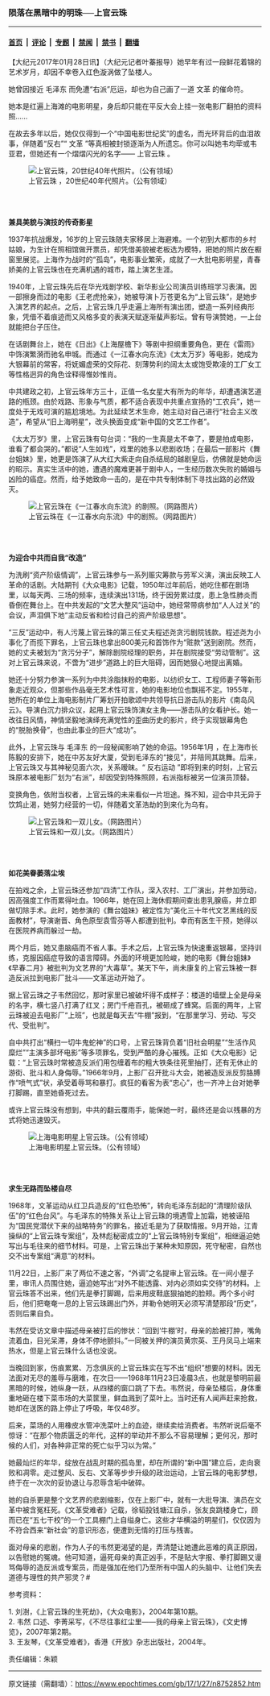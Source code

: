 ### 陨落在黑暗中的明珠──上官云珠

---

#### [首页](../../../..?n8752852) &nbsp;|&nbsp; [评论](../../../../../epoch-comment?n8752852) &nbsp;|&nbsp; [专题](../../../../../epoch-special?n8752852) &nbsp;|&nbsp; [禁闻](../../../../../epoch-news?n8752852) &nbsp;|&nbsp; [禁书](../../../../../books?n8752852) &nbsp;|&nbsp; [翻墙](https://github.com/gfw-breaker/nogfw/blob/master/README.md?n8752852)


<div class="post_content" id="artbody" itemprop="articleBody">
 <!-- article content begin -->
 <p>
  【大纪元2017年01月28日讯】（大纪元记者叶蓁报导）她早年有过一段鲜花着锦的艺术岁月，却因不幸卷入红色漩涡做了坠楼人。
 </p>
 <p>
  她曾因接近
  <ok href="https://www.epochtimes.com/gb/tag/%E6%AF%9B%E6%B3%BD%E4%B8%9C.html">
   毛泽东
  </ok>
  而免遭“右派”厄运，却也为自己画了一道
  <ok href="https://www.epochtimes.com/gb/tag/%E6%96%87%E9%9D%A9.html">
   文革
  </ok>
  的催命符。
 </p>
 <p>
  她本是红遍上海滩的电影明星，身后却只能在平反大会上挂一张电影厂翻拍的资料照……
 </p>
 <p>
  在故去多年以后，她仅仅得到一个“中国电影世纪奖”的虚名，而光环背后的血泪故事，伴随着“反右”“
  <ok href="https://www.epochtimes.com/gb/tag/%E6%96%87%E9%9D%A9.html">
   文革
  </ok>
  ”等真相被封锁逐渐为人所遗忘。你可以叫她韦均荦或韦亚君，但她还有一个熠熠闪光的名字——
  <ok href="https://www.epochtimes.com/gb/tag/%E4%B8%8A%E5%AE%98%E4%BA%91%E7%8F%A0.html">
   上官云珠
  </ok>
  。
 </p>
 <figure aria-describedby="caption-attachment-8752878" class="wp-caption aligncenter" id="attachment_8752878" style="width: 382px">
  <ok href=" https://i.epochtimes.com/assets/uploads/2017/01/ShangGuan_Yunzhu_2.jpg" rel="noreferrer noopener" target="_blank">
   <img alt="上官云珠，20世纪40年代照片。（公有领域）" class="size-full wp-image-8752878" src="https://i.epochtimes.com/assets/uploads/2017/01/ShangGuan_Yunzhu_2.jpg"/>
  </ok>
  <br/><figcaption class="wp-caption-text" id="caption-attachment-8752878">
   <ok href="https://www.epochtimes.com/gb/tag/%E4%B8%8A%E5%AE%98%E4%BA%91%E7%8F%A0.html">
    上官云珠
   </ok>
   ，20世纪40年代照片。（公有领域）
  </figcaption><br/>
 </figure><br/>
 <p>
  <strong>
   兼具美貌与演技的传奇影星
  </strong>
 </p>
 <p>
  1937年抗战爆发，16岁的上官云珠随夫家移居上海避难。一个初到大都市的乡村姑娘，为生计在照相馆做开票员，却凭借美貌被老板选为模特，把她的照片放在橱窗里展览。上海作为战时的“孤岛”，电影事业繁荣，成就了一大批电影明星，青春娇美的上官云珠也在充满机遇的城市，踏上演艺生涯。
 </p>
 <p>
  1940年，上官云珠先后在华光戏剧学校、新华影业公司演员训练班学习表演。因一部擦身而过的电影《王老虎抢亲》，她被导演卜万苍更名为“上官云珠”，是她步入演艺界的起点。之后，上官云珠几乎走遍上海所有演出团，塑造一系列经典形象，凭借不着痕迹而又风格多变的表演天赋逐渐蜚声影坛。曾有导演赞她，一上台就能把台子压住。
 </p>
 <p>
  在话剧舞台上，她在《日出》《上海屋檐下》等剧中担纲重要角色，更在《雷雨》中饰演繁漪而驰名申城。而通过《一江春水向东流》《太太万岁》等电影，她成为大银幕前的常客，将妩媚虚荣的交际花、刻薄势利的阔太太或饱受欺凌的工厂女工等性格迥异的角色诠释得惟妙惟肖。
 </p>
 <p>
  中共建政之初，上官云珠年方三十，正值一名女星大有所为的年华，却遭遇演艺道路的瓶颈。由於戏路、形象与气质，都不适合表现中共重点宣扬的“工农兵”，她一度处于无戏可演的尴尬境地。为此延续艺术生命，她主动对自己进行“社会主义改造”，希望从“旧上海明星”，改头换面变成“新中国的文艺工作者”。
 </p>
 <p>
  《太太万岁》里，上官云珠有句台词：“我的一生真是太不幸了，要是拍成电影，谁看了都会哭的。”都说“人生如戏”，戏里的她多以悲剧收场；在最后一部影片《舞台姐妹》里，她更是饰演了从大红大紫走向自杀结局的越剧皇后，仿佛就是她命运的昭示。真实生活中的她，遭遇的魔难更甚于剧中人，一生经历数次失败的婚姻与凶险的癌症。然而，给予她致命一击的，是在中共专制体制下寻找出路的必然毁灭。
 </p>
 <figure aria-describedby="caption-attachment-8752887" class="wp-caption aligncenter" id="attachment_8752887" style="width: 450px">
  <ok href=" https://i.epochtimes.com/assets/uploads/2017/01/a7e4c9b9a16ea6e2a585a5268af706a4-450x252.jpg" rel="noreferrer noopener" target="_blank">
   <img alt="上官云珠在《一江春水向东流》的剧照。（网路图片）" class="size-medium wp-image-8752887" src="https://i.epochtimes.com/assets/uploads/2017/01/a7e4c9b9a16ea6e2a585a5268af706a4-450x252.jpg"/>
  </ok>
  <br/><figcaption class="wp-caption-text" id="caption-attachment-8752887">
   上官云珠在《一江春水向东流》中的剧照。（网路图片）
  </figcaption><br/>
 </figure><br/>
 <p>
  <strong>
   为迎合中共而自我“改造”
  </strong>
 </p>
 <p>
  为洗刷“资产阶级情调”，上官云珠参与一系列赈灾筹款与劳军义演，演出反映工人革命的话剧。大陆期刊《大众电影》记载，1950年过年前后，她吃住都在剧场里，以每天两、三场的频率，连续演出131场，终于因劳累过度，患上急性肺炎而昏倒在舞台上。在中共发起的“文艺大整风”运动中，她经常带病参加“人人过关”的会议，声泪俱下地“主动反省和检讨自己的资产阶级思想”。
 </p>
 <p>
  “三反”运动中，有人污蔑上官云珠的第三任丈夫程述尧贪污剧院钱款。程述尧为小事化了而揽下罪名，上官云珠也拿出800美元和首饰作为“赃款”送到剧院。然而，她的丈夫被划为“贪污分子”，解除剧院经理的职务，并在剧院接受“劳动管制”。这对上官云珠来说，不啻为“进步”道路上的巨大阻碍，因而她狠心地提出离婚。
 </p>
 <p>
  她还十分努力参演一系列为中共涂脂抹粉的电影，以纺织女工、工程师妻子等新形象走近观众，但那些作品毫无艺术性可言，她的电影地位也飘摇不定。1955年，她所在的单位上海电影制片厂筹划开拍歌颂中共领导抗日游击队的影片《南岛风云》。导演白沉力排众议，起用上官云珠饰演女主角——游击队的女看护长。她一改往日风情，神情坚毅地演绎充满党性的歪曲历史的影片，终于实现银幕角色的“脱胎换骨”，也由此事业的巨大“成功”。
 </p>
 <p>
  此外，上官云珠与
  <ok href="https://www.epochtimes.com/gb/tag/%E6%AF%9B%E6%B3%BD%E4%B8%9C.html">
   毛泽东
  </ok>
  的一段秘闻影响了她的命运。1956年1月 ，在上海市长陈毅的安排下，她在中苏友好大厦，受到毛泽东的“接见”，并陪同其跳舞。后来，上官云珠又与其神秘见面六次，关系暧昧。“
  <ok href="https://www.epochtimes.com/gb/tag/%E5%8F%8D%E5%8F%B3%E8%BF%90%E5%8A%A8.html">
   反右运动
  </ok>
  ”即将到来的时刻，上官云珠原本被电影厂划为“右派”，却因受到特殊照顾，右派指标被另一位演员顶替。
 </p>
 <p>
  变换角色，依附当权者，上官云珠的未来看似一片坦途。殊不知，迎合中共无异于饮鸩止渴，她努力经营的一切，伴随着文革浩劫的到来化为乌有。
 </p>
 <figure aria-describedby="caption-attachment-8752891" class="wp-caption aligncenter" id="attachment_8752891" style="width: 450px">
  <ok href=" https://i.epochtimes.com/assets/uploads/2017/01/1308052250041858-450x292.jpg" rel="noreferrer noopener" target="_blank">
   <img alt="上官云珠和一双儿女。（网路图片）" class="size-medium wp-image-8752891" src="https://i.epochtimes.com/assets/uploads/2017/01/1308052250041858-450x292.jpg"/>
  </ok>
  <br/><figcaption class="wp-caption-text" id="caption-attachment-8752891">
   上官云珠和一双儿女。（网路图片）
  </figcaption><br/>
 </figure><br/>
 <p>
  <strong>
   如花美眷萎落尘埃
  </strong>
 </p>
 <p>
  在拍戏之余，上官云珠还参加“四清”工作队，深入农村、工厂演出，并参加劳动，因高强度工作而累得吐血。1966年，她在回上海休假期间查出患乳腺癌，并立即做切除手术。此时，她参演的《舞台姐妹》被定性为“美化三十年代文艺黑线的反面教材”，导演谢晋、角色原型袁雪芬等人都遭到批判。幸而有医生干预，她得以在医院养病而躲过一劫。
 </p>
 <p>
  两个月后，她又患脑癌而不省人事。手术之后，上官云珠为快速重返银幕，坚持训练，克服因癌症导致的语言障碍。外面的环境更加险峻，她的电影《舞台姐妹》《早春二月》被批判为文艺界的“大毒草”。某天下午，尚未康复的上官云珠被一群造反派拉到电影厂批斗——文革运动开始了。
 </p>
 <p>
  据上官云珠之子韦然回忆，那时家里已被破坏得不成样子：楼道的墙壁上全是母亲的名字，横七竖八打满了红叉；房门千疮百孔，被砸成了蜂窝。后面的两年，上官云珠被迫去电影厂“上班”，也就是每天去“牛棚”报到，“在那里学习、劳动、写交代、受批判”。
 </p>
 <p>
  自中共打出“横扫一切牛鬼蛇神”的口号，上官云珠背负着“旧社会明星”“生活作风糜烂”“主演多部坏电影”等多项罪名，受到严酷的身心摧残。正如《大众电影》记载：“上官云珠时常被造反派们用包缠着布的粗大铁条往死里抽打，还有无休止的游街、批斗和人身侮辱。”1966年9月，上影厂召开批斗大会，她被造反派反剪胳膊作“喷气式”状，承受着辱骂和暴打。疯狂的看客为表“忠心”，也一齐冲上台对她拳打脚踢，直至她昏死过去。
 </p>
 <p>
  或许上官云珠没有想到，中共的翻云覆雨手，能保她一时，最终还是会以残暴的方式将她迅速毁灭。
 </p>
 <figure aria-describedby="caption-attachment-8752882" class="wp-caption aligncenter" id="attachment_8752882" style="width: 250px">
  <ok href=" https://i.epochtimes.com/assets/uploads/2017/01/e7d44521b97a58af64bc117c12c7b163.jpg" rel="noreferrer noopener" target="_blank">
   <img alt="上海电影明星上官云珠。（公有领域）" class="size-full wp-image-8752882" src="https://i.epochtimes.com/assets/uploads/2017/01/e7d44521b97a58af64bc117c12c7b163.jpg"/>
  </ok>
  <br/><figcaption class="wp-caption-text" id="caption-attachment-8752882">
   上海电影明星上官云珠。（公有领域）
  </figcaption><br/>
 </figure><br/>
 <p>
  <strong>
   求生无路而坠楼自尽
  </strong>
 </p>
 <p>
  1968年，文革运动从红卫兵造反的“红色恐怖”，转向毛泽东刮起的“清理阶级队伍”的“红色台风”。与毛泽东的特殊关系让上官云珠的境遇雪上加霜，她被诬陷为“国民党潜伏下来的战略特务”的罪名，接近毛是为了获取情报。9月开始，江青操纵的“上官云珠专案组”，及林彪秘密成立的“上官云珠特别专案组”，相继逼迫她写出与毛往来的细节材料。可是，上官云珠出于某种未知原因，死守秘密，自然也交不出专案组“满意”的材料。
 </p>
 <p>
  11月22日，上影厂来了两位不速之客，“外调”之名提审上官云珠。在一间小屋子里，审讯人员围住她，逼迫她写出“对外不能透露、对内必须如实交待”的材料。上官云珠答不出来，他们先是拳打脚踢，后来用皮鞋底狠抽她的脸颊。两个多小时后，他们把奄奄一息的上官云珠踢出门外，并勒令她明天必须写清楚那段“历史”，否则后果自负。
 </p>
 <p>
  韦然在受访文章中描述母亲被打后的惨状：“回到‘牛棚’时，母亲的脸被打肿，嘴角流着血，目光呆滞，身体不停地颤抖。”一同被关押的演员黄宗英、王丹凤马上端来热水，但是上官云珠什么话也没说。
 </p>
 <p>
  当晚回到家，伤痕累累、万念俱灰的上官云珠实在写不出“组织”想要的材料。因无法面对无尽的羞辱与磨难，在次日——1968年11月23日凌晨3点，也就是黎明前最黑暗的时候，她纵身一跃，从四楼的窗口跳了下去。韦然说，母亲坠楼后，身体重重地砸在楼下菜市场的大菜筐里，鲜血溅到了菜叶上。当时还有人闻声赶来抢救，她却在送医的路上停止了呼吸，年仅48岁。
 </p>
 <p>
  后来，菜场的人用橡皮水管冲洗菜叶上的血迹，继续卖给消费者。韦然听说后毫不惊讶：“在那个物质匮乏的年代，这样的举动并不那么不容易理解；更何况，那时候的人们，对各种非正常的死亡似乎习以为常。”
 </p>
 <p>
  她最灿烂的年华，绽放在战乱时期的孤岛里，却在所谓的“新中国”建立后，走向衰败和凋零。走过整风、反右、文革等步步升级的政治运动，上官云珠的电影梦想，终于在一次次的妥协退让与忍辱含垢中破碎。
 </p>
 <p>
  她的自杀更是整个文艺界的悲剧缩影，仅在上影厂中，就有一大批导演、演员在文革中被含冤枉死。《文革受难者》记载，徐韬投钱塘江自杀，张友良跳楼身亡，顾而已在“五七干校”的一个工具棚门上自缢身亡。这些才华横溢的明星们，仅仅因为不符合西来“新社会”的意识形态，便遭到无情的打压与残害。
 </p>
 <p>
  面对母亲的悲剧，作为人子的韦然更渴望的是，弄清楚让她遭此恶难的真正原因，以告慰她的冤魂。他可知道，逼死母亲的真正凶手，不是贴大字报、拳打脚踢又谩骂侮辱的造反派或专案员，而是强加在他们乃至所有中国人的头脑中、让他们失去道德与理性的共产邪灵？#
 </p>
 <p>
  参考资料：
 </p>
 <p>
  1. 刘澍，《上官云珠的生死劫》，《大众电影》，2004年第10期。
  <br/>
  2. 韦然 口述、李菁采写，《不尽往事红尘里——我的母亲上官云珠》，《文史博览》，2007年第2期。
  <br/>
  3. 王友琴，《文革受难者》，香港《开放》杂志出版社，2004年。
 </p>
 <p>
  责任编辑：朱颖
 </p>
 <!-- article content end -->
 <div id="below_article_ad">
 </div>
</div>


---

原文链接（需翻墙）：https://www.epochtimes.com/gb/17/1/27/n8752852.htm